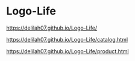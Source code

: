 # Logo-Life

https://delilah07.github.io/Logo-Life/

https://delilah07.github.io/Logo-Life/catalog.html

https://delilah07.github.io/Logo-Life/product.html
